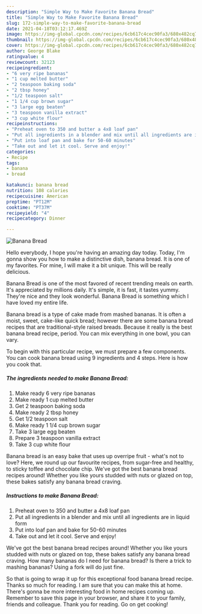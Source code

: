 ```yaml
---
description: "Simple Way to Make Favorite Banana Bread"
title: "Simple Way to Make Favorite Banana Bread"
slug: 172-simple-way-to-make-favorite-banana-bread
date: 2021-04-18T03:12:17.469Z
image: https://img-global.cpcdn.com/recipes/6cb617c4cec90fa3/680x482cq70/banana-bread-recipe-main-photo.jpg
thumbnail: https://img-global.cpcdn.com/recipes/6cb617c4cec90fa3/680x482cq70/banana-bread-recipe-main-photo.jpg
cover: https://img-global.cpcdn.com/recipes/6cb617c4cec90fa3/680x482cq70/banana-bread-recipe-main-photo.jpg
author: George Blake
ratingvalue: 4
reviewcount: 32123
recipeingredient:
- "6 very ripe bananas"
- "1 cup melted butter"
- "2 teaspoon baking soda"
- "2 tbsp honey"
- "1/2 teaspoon salt"
- "1 1/4 cup brown sugar"
- "3 large egg beaten"
- "3 teaspoon vanilla extract"
- "3 cup white flour"
recipeinstructions:
- "Preheat oven to 350 and butter a 4x8 loaf pan"
- "Put all ingredients in a blender and mix until all ingredients are in liquid form"
- "Put into loaf pan and bake for 50-60 minutes"
- "Take out and let it cool. Serve and enjoy!"
categories:
- Recipe
tags:
- banana
- bread

katakunci: banana bread 
nutrition: 108 calories
recipecuisine: American
preptime: "PT12M"
cooktime: "PT37M"
recipeyield: "4"
recipecategory: Dinner

---
```



![Banana Bread](https://img-global.cpcdn.com/recipes/6cb617c4cec90fa3/680x482cq70/banana-bread-recipe-main-photo.jpg)

Hello everybody, I hope you're having an amazing day today. Today, I'm gonna show you how to make a distinctive dish, banana bread. It is one of my favorites. For mine, I will make it a bit unique. This will be really delicious.

Banana Bread is one of the most favored of recent trending meals on earth. It's appreciated by millions daily. It's simple, it is fast, it tastes yummy. They're nice and they look wonderful. Banana Bread is something which I have loved my entire life.

Banana bread is a type of cake made from mashed bananas. It is often a moist, sweet, cake-like quick bread; however there are some banana bread recipes that are traditional-style raised breads. Because it really is the best banana bread recipe, period. You can mix everything in one bowl, you can vary.


To begin with this particular recipe, we must prepare a few components. You can cook banana bread using 9 ingredients and 4 steps. Here is how you cook that.

<!--inarticleads1-->

##### The ingredients needed to make Banana Bread:

1. Make ready 6 very ripe bananas
1. Make ready 1 cup melted butter
1. Get 2 teaspoon baking soda
1. Make ready 2 tbsp honey
1. Get 1/2 teaspoon salt
1. Make ready 1 1/4 cup brown sugar
1. Take 3 large egg beaten
1. Prepare 3 teaspoon vanilla extract
1. Take 3 cup white flour


Banana bread is an easy bake that uses up overripe fruit - what&#39;s not to love? Here, we round up our favourite recipes, from sugar-free and healthy, to sticky toffee and chocolate chip. We&#39;ve got the best banana bread recipes around! Whether you like yours studded with nuts or glazed on top, these bakes satisfy any banana bread craving. 

<!--inarticleads2-->

##### Instructions to make Banana Bread:

1. Preheat oven to 350 and butter a 4x8 loaf pan
1. Put all ingredients in a blender and mix until all ingredients are in liquid form
1. Put into loaf pan and bake for 50-60 minutes
1. Take out and let it cool. Serve and enjoy!


We&#39;ve got the best banana bread recipes around! Whether you like yours studded with nuts or glazed on top, these bakes satisfy any banana bread craving. How many bananas do I need for banana bread? Is there a trick to mashing bananas? Using a fork will do just fine. 

So that is going to wrap it up for this exceptional food banana bread recipe. Thanks so much for reading. I am sure that you can make this at home. There's gonna be more interesting food in home recipes coming up. Remember to save this page in your browser, and share it to your family, friends and colleague. Thank you for reading. Go on get cooking!
